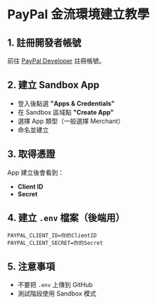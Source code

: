 # PayPal 金流環境建立教學

## 1. 註冊開發者帳號
前往 [PayPal Developer](https://developer.paypal.com/) 註冊帳號。

## 2. 建立 Sandbox App
- 登入後點選 **"Apps & Credentials"**
- 在 Sandbox 區域點 **"Create App"**
- 選擇 App 類型（一般選擇 Merchant）
- 命名並建立

## 3. 取得憑證
App 建立後會看到：
- **Client ID**
- **Secret**

## 4. 建立 `.env` 檔案（後端用）
```env
PAYPAL_CLIENT_ID=你的ClientID
PAYPAL_CLIENT_SECRET=你的Secret
```

## 5. 注意事項
- 不要把 `.env` 上傳到 GitHub
- 測試階段使用 Sandbox 模式
